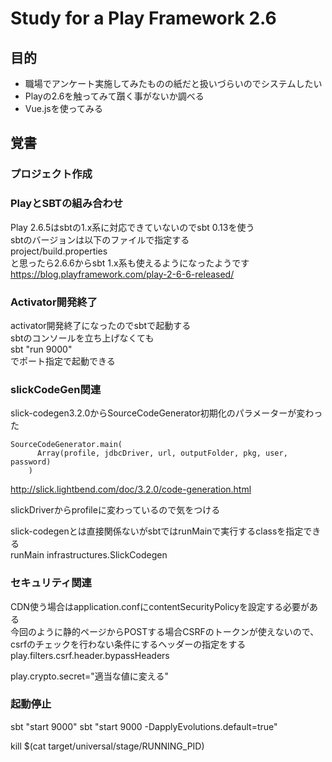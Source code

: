 Study for a Play Framework 2.6
====

## 目的
- 職場でアンケート実施してみたものの紙だと扱いづらいのでシステムしたい
- Playの2.6を触ってみて躓く事がないか調べる
- Vue.jsを使ってみる

## 覚書
### プロジェクト作成

### PlayとSBTの組み合わせ
Play 2.6.5はsbtの1.x系に対応できていないのでsbt 0.13を使う  
sbtのバージョンは以下のファイルで指定する  
project/build.properties  
と思ったら2.6.6からsbt 1.x系も使えるようになったようです  
https://blog.playframework.com/play-2-6-6-released/  

### Activator開発終了
activator開発終了になったのでsbtで起動する  
sbtのコンソールを立ち上げなくても  
sbt "run 9000"  
でポート指定で起動できる

### slickCodeGen関連

slick-codegen3.2.0からSourceCodeGenerator初期化のパラメーターが変わった  

```
SourceCodeGenerator.main(
      Array(profile, jdbcDriver, url, outputFolder, pkg, user, password)
    )
```

http://slick.lightbend.com/doc/3.2.0/code-generation.html  

slickDriverからprofileに変わっているので気をつける


slick-codegenとは直接関係ないがsbtではrunMainで実行するclassを指定できる  
runMain infrastructures.SlickCodegen


### セキュリティ関連
CDN使う場合はapplication.confにcontentSecurityPolicyを設定する必要がある  
今回のように静的ページからPOSTする場合CSRFのトークンが使えないので、csrfのチェックを行わない条件にするヘッダーの指定をする  
play.filters.csrf.header.bypassHeaders

play.crypto.secret="適当な値に変える"

### 起動停止

sbt "start 9000"
sbt "start 9000 -DapplyEvolutions.default=true"

kill $(cat target/universal/stage/RUNNING_PID)

